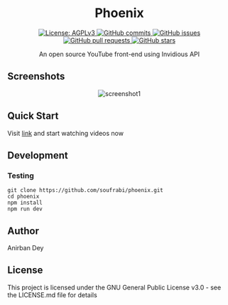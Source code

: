 <h1 align="center"> Phoenix </h1>

<p align="center">
  <a href="https://www.gnu.org/licenses/agpl-3.0.en.html">
    <img alt="License: AGPLv3" src="https://shields.io/badge/License-AGPL%20v3-blue.svg">
  </a>
  <a href="https://github.com/soufrabi/phoenix/commits/master">
    <img alt="GitHub commits" src="https://img.shields.io/github/commit-activity/y/soufrabi/phoenix?color=red&label=commits">
  </a>
  <a href="https://github.com/soufrabi/phoenix/issues">
    <img alt="GitHub issues" src="https://img.shields.io/github/issues/soufrabi/phoenix?color=important">
  </a>
  <a href="https://github.com/soufrabi/phoenix/pulls">
    <img alt="GitHub pull requests" src="https://img.shields.io/github/issues-pr/soufrabi/phoenix?color=blueviolet">
  </a>
  <a href="https://github.com/soufrabi/phoenix/stargazers">
    <img alt="GitHub stars" src="https://img.shields.io/github/stars/soufrabi/phoenix?style=social">
  </a>
</p>
 
<p align="center">
An open source YouTube front-end using Invidious API
</p>

## Screenshots
<div align="center" style=""> 

  <img alt="screenshot1" style="max-width:40vw;" src="https://soufrabi.github.io/assets/phoenix/screenshots/screenshot1.png">

</div>

## Quick Start
Visit 
<a href="https://soufrabi.github.io/phoenix/">link</a>
and start watching videos now

## Development

### Testing

```
git clone https://github.com/soufrabi/phoenix.git
cd phoenix
npm install
npm run dev
```


## Author

<a href = "https://anirbandey.net" style="text-decoration: none; color: inherit;">Anirban Dey</a>

## License

This project is licensed under the GNU General Public License v3.0 - see the LICENSE.md file for details
